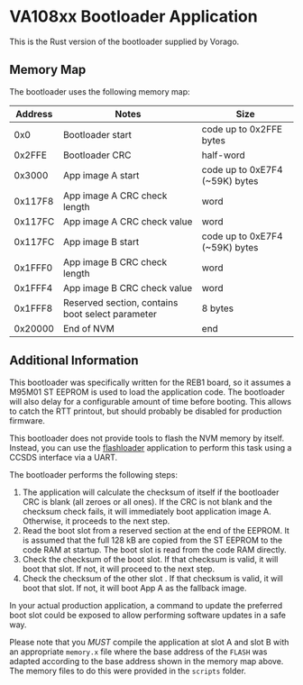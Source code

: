 VA108xx Bootloader Application
=======

This is the Rust version of the bootloader supplied by Vorago.

## Memory Map

The bootloader uses the following memory map:

| Address | Notes | Size |
| ------ | ---- |  ---- |
| 0x0 | Bootloader start | code up to 0x2FFE bytes |
| 0x2FFE | Bootloader CRC | half-word |
| 0x3000 | App image A start | code up to 0xE7F4 (~59K) bytes |
| 0x117F8 | App image A CRC check length | word |
| 0x117FC | App image A CRC check value | word |
| 0x117FC | App image B start | code up to 0xE7F4 (~59K) bytes |
| 0x1FFF0 | App image B CRC check length | word |
| 0x1FFF4 | App image B CRC check value | word |
| 0x1FFF8 | Reserved section, contains boot select parameter | 8 bytes |
| 0x20000 | End of NVM | end  |

## Additional Information

This bootloader was specifically written for the REB1 board, so it assumes a M95M01 ST EEPROM
is used to load the application code. The bootloader will also delay for a configurable amount
of time before booting. This allows to catch the RTT printout, but should probably be disabled
for production firmware.

This bootloader does not provide tools to flash the NVM memory by itself. Instead, you can use
the [flashloader](https://egit.irs.uni-stuttgart.de/rust/va108xx-rs/src/branch/main/flashloader)
application to perform this task using a CCSDS interface via a UART.

The bootloader performs the following steps:

1. The application will calculate the checksum of itself if the bootloader CRC is blank (all zeroes
   or all ones). If the CRC is not blank and the checksum check fails, it will immediately boot
   application image A. Otherwise, it proceeds to the next step.
2. Read the boot slot from a reserved section at the end of the EEPROM. It is assumed that the full
   128 kB are copied from the ST EEPROM to the code RAM at startup. The boot slot is read from
   the code RAM directly.
3. Check the checksum of the boot slot. If that checksum is valid, it will boot that slot. If not,
   it will proceed to the next step.
4. Check the checksum of the other slot . If that checksum is valid, it will boot that slot. If
   not, it will boot App A as the fallback image.

In your actual production application, a command to update the preferred boot slot could be exposed
to allow performing software updates in a safe way.

Please note that you *MUST* compile the application at slot A and slot B with an appropriate
`memory.x` file where the base address of the `FLASH` was adapted according to the base address
shown in the memory map above. The memory files to do this were provided in the `scripts` folder.
